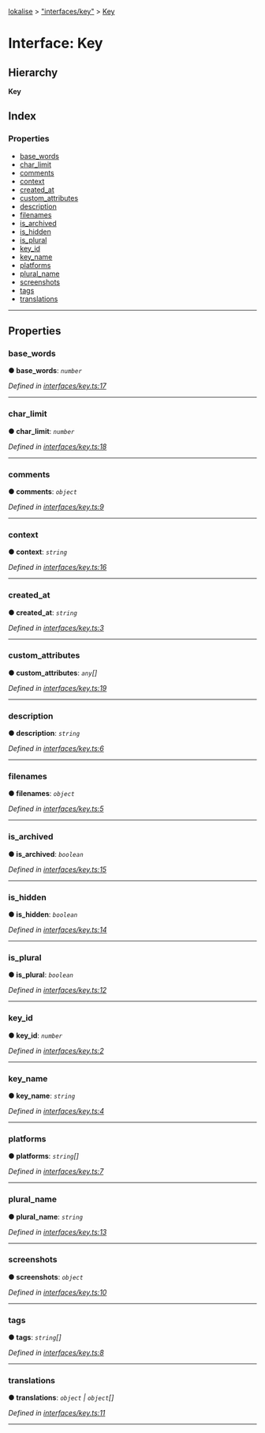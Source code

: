[lokalise](../README.md) > ["interfaces/key"](../modules/_interfaces_key_.md) > [Key](../interfaces/_interfaces_key_.key.md)

# Interface: Key

## Hierarchy

**Key**

## Index

### Properties

* [base_words](_interfaces_key_.key.md#base_words)
* [char_limit](_interfaces_key_.key.md#char_limit)
* [comments](_interfaces_key_.key.md#comments)
* [context](_interfaces_key_.key.md#context)
* [created_at](_interfaces_key_.key.md#created_at)
* [custom_attributes](_interfaces_key_.key.md#custom_attributes)
* [description](_interfaces_key_.key.md#description)
* [filenames](_interfaces_key_.key.md#filenames)
* [is_archived](_interfaces_key_.key.md#is_archived)
* [is_hidden](_interfaces_key_.key.md#is_hidden)
* [is_plural](_interfaces_key_.key.md#is_plural)
* [key_id](_interfaces_key_.key.md#key_id)
* [key_name](_interfaces_key_.key.md#key_name)
* [platforms](_interfaces_key_.key.md#platforms)
* [plural_name](_interfaces_key_.key.md#plural_name)
* [screenshots](_interfaces_key_.key.md#screenshots)
* [tags](_interfaces_key_.key.md#tags)
* [translations](_interfaces_key_.key.md#translations)

---

## Properties

<a id="base_words"></a>

###  base_words

**● base_words**: *`number`*

*Defined in [interfaces/key.ts:17](https://github.com/lokalise/node-lokalise-api/blob/324e932/src/interfaces/key.ts#L17)*

___
<a id="char_limit"></a>

###  char_limit

**● char_limit**: *`number`*

*Defined in [interfaces/key.ts:18](https://github.com/lokalise/node-lokalise-api/blob/324e932/src/interfaces/key.ts#L18)*

___
<a id="comments"></a>

###  comments

**● comments**: *`object`*

*Defined in [interfaces/key.ts:9](https://github.com/lokalise/node-lokalise-api/blob/324e932/src/interfaces/key.ts#L9)*

___
<a id="context"></a>

###  context

**● context**: *`string`*

*Defined in [interfaces/key.ts:16](https://github.com/lokalise/node-lokalise-api/blob/324e932/src/interfaces/key.ts#L16)*

___
<a id="created_at"></a>

###  created_at

**● created_at**: *`string`*

*Defined in [interfaces/key.ts:3](https://github.com/lokalise/node-lokalise-api/blob/324e932/src/interfaces/key.ts#L3)*

___
<a id="custom_attributes"></a>

###  custom_attributes

**● custom_attributes**: *`any`[]*

*Defined in [interfaces/key.ts:19](https://github.com/lokalise/node-lokalise-api/blob/324e932/src/interfaces/key.ts#L19)*

___
<a id="description"></a>

###  description

**● description**: *`string`*

*Defined in [interfaces/key.ts:6](https://github.com/lokalise/node-lokalise-api/blob/324e932/src/interfaces/key.ts#L6)*

___
<a id="filenames"></a>

###  filenames

**● filenames**: *`object`*

*Defined in [interfaces/key.ts:5](https://github.com/lokalise/node-lokalise-api/blob/324e932/src/interfaces/key.ts#L5)*

___
<a id="is_archived"></a>

###  is_archived

**● is_archived**: *`boolean`*

*Defined in [interfaces/key.ts:15](https://github.com/lokalise/node-lokalise-api/blob/324e932/src/interfaces/key.ts#L15)*

___
<a id="is_hidden"></a>

###  is_hidden

**● is_hidden**: *`boolean`*

*Defined in [interfaces/key.ts:14](https://github.com/lokalise/node-lokalise-api/blob/324e932/src/interfaces/key.ts#L14)*

___
<a id="is_plural"></a>

###  is_plural

**● is_plural**: *`boolean`*

*Defined in [interfaces/key.ts:12](https://github.com/lokalise/node-lokalise-api/blob/324e932/src/interfaces/key.ts#L12)*

___
<a id="key_id"></a>

###  key_id

**● key_id**: *`number`*

*Defined in [interfaces/key.ts:2](https://github.com/lokalise/node-lokalise-api/blob/324e932/src/interfaces/key.ts#L2)*

___
<a id="key_name"></a>

###  key_name

**● key_name**: *`string`*

*Defined in [interfaces/key.ts:4](https://github.com/lokalise/node-lokalise-api/blob/324e932/src/interfaces/key.ts#L4)*

___
<a id="platforms"></a>

###  platforms

**● platforms**: *`string`[]*

*Defined in [interfaces/key.ts:7](https://github.com/lokalise/node-lokalise-api/blob/324e932/src/interfaces/key.ts#L7)*

___
<a id="plural_name"></a>

###  plural_name

**● plural_name**: *`string`*

*Defined in [interfaces/key.ts:13](https://github.com/lokalise/node-lokalise-api/blob/324e932/src/interfaces/key.ts#L13)*

___
<a id="screenshots"></a>

###  screenshots

**● screenshots**: *`object`*

*Defined in [interfaces/key.ts:10](https://github.com/lokalise/node-lokalise-api/blob/324e932/src/interfaces/key.ts#L10)*

___
<a id="tags"></a>

###  tags

**● tags**: *`string`[]*

*Defined in [interfaces/key.ts:8](https://github.com/lokalise/node-lokalise-api/blob/324e932/src/interfaces/key.ts#L8)*

___
<a id="translations"></a>

###  translations

**● translations**: *`object` | `object`[]*

*Defined in [interfaces/key.ts:11](https://github.com/lokalise/node-lokalise-api/blob/324e932/src/interfaces/key.ts#L11)*

___

